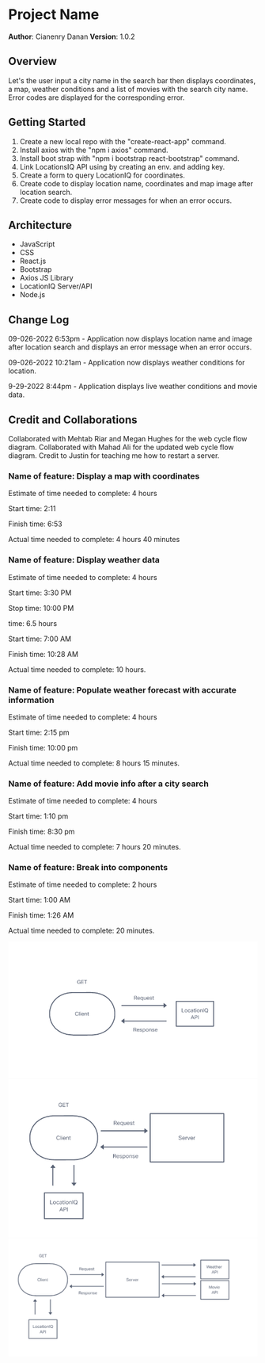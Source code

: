 

# Project Name

**Author**: Cianenry Danan
**Version**: 1.0.2

## Overview

Let's the user input a city name in the search bar then displays coordinates, a map, weather conditions and a list of movies with the search city name. Error codes are displayed for the corresponding error.

## Getting Started

1. Create a new local repo with the "create-react-app" command.
2. Install axios with the "npm i axios" command.
3. Install boot strap with "npm i bootstrap react-bootstrap" command.
4. Link LocationsIQ API using by creating an env. and adding key.
5. Create a form to query LocationIQ for coordinates.
6. Create code to display location name, coordinates and map image after location search.
7. Create code to display error messages for when an error occurs.

## Architecture
<!-- Provide a detailed description of the application design. What technologies (languages, libraries, etc) you're using, and any other relevant design information. -->
* JavaScript
* CSS
* React.js
* Bootstrap
* Axios JS Library
* LocationIQ Server/API
* Node.js

## Change Log

09-026-2022 6:53pm - Application now displays location name and image after location search and displays an error message when an error occurs.

09-026-2022 10:21am - Application now displays weather conditions for location.

9-29-2022 8:44pm - Application displays live weather conditions and movie data.

## Credit and Collaborations

Collaborated with Mehtab Riar and Megan Hughes for the web cycle flow diagram.
Collaborated with Mahad Ali for the updated web cycle flow diagram.
Credit to Justin  for teaching me how to restart a server.

### Name of feature: Display a map with coordinates

Estimate of time needed to complete: 4 hours

Start time: 2:11

Finish time: 6:53

Actual time needed to complete: 4 hours 40 minutes

### Name of feature: Display weather data

Estimate of time needed to complete: 4 hours

Start time: 3:30 PM

Stop time: 10:00 PM

time: 6.5 hours

Start time: 7:00 AM

Finish time: 10:28 AM

Actual time needed to complete: 10 hours.

### Name of feature: Populate weather forecast with accurate information

Estimate of time needed to complete: 4 hours

Start time: 2:15 pm

Finish time: 10:00 pm

Actual time needed to complete: 8 hours 15 minutes.

### Name of feature: Add movie info after a city search

Estimate of time needed to complete: 4 hours

Start time: 1:10 pm

Finish time: 8:30 pm

Actual time needed to complete: 7 hours 20 minutes.

### Name of feature: Break into components

Estimate of time needed to complete: 2 hours

Start time: 1:00 AM

Finish time: 1:26 AM

Actual time needed to complete: 20 minutes.

![Lab-06](src/img/lab-06.png)
![Lab-07](src/img/lab-07.png)
![Lab-08](src/img/lab-8.png)